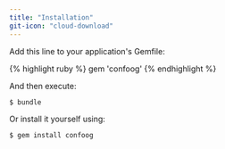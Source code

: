 ```yaml
---
title: "Installation"
git-icon: "cloud-download"
---
```


Add this line to your application's Gemfile:

{% highlight ruby %}
gem 'confoog'
{% endhighlight %}

And then execute:

    $ bundle

Or install it yourself using:

    $ gem install confoog
